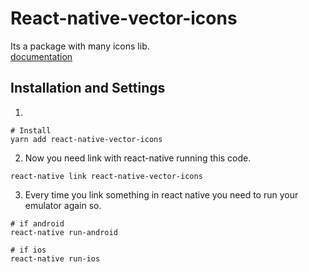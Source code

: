 # React-native-vector-icons
Its a package with many icons lib.  
[documentation](https://oblador.github.io/react-native-vector-icons/)

## Installation and Settings
1.
```
# Install 
yarn add react-native-vector-icons
```

2. Now you need link with react-native running this code.
```
react-native link react-native-vector-icons
```

3. Every time you link something in react native you need to run your emulator again so.
```
# if android
react-native run-android

# if ios
react-native run-ios
```
